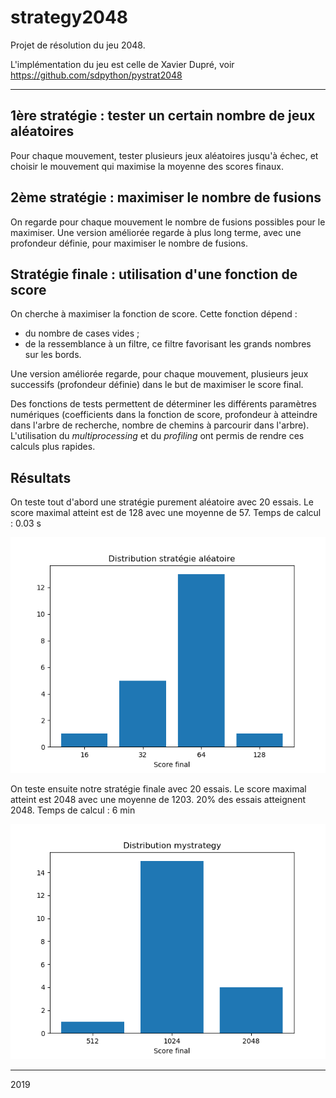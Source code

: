 # strategy2048

Projet de résolution du jeu 2048.

L'implémentation du jeu est celle de Xavier Dupré, voir https://github.com/sdpython/pystrat2048

-----------------

## 1ère stratégie : tester un certain nombre de jeux aléatoires

Pour chaque mouvement, tester plusieurs jeux aléatoires jusqu'à échec, et choisir le mouvement qui maximise la moyenne des scores finaux.

## 2ème stratégie : maximiser le nombre de fusions

On regarde pour chaque mouvement le nombre de fusions possibles pour le maximiser. 
Une version améliorée regarde à plus long terme, avec une profondeur définie, pour maximiser le nombre de fusions.

## Stratégie finale : utilisation d'une fonction de score

On cherche à maximiser la fonction de score. Cette fonction dépend :

* du nombre de cases vides ;
* de la ressemblance à un filtre, ce filtre favorisant les grands nombres sur les bords. 

Une version améliorée regarde, pour chaque mouvement, plusieurs jeux successifs (profondeur définie) dans le but de maximiser le score final. 

Des fonctions de tests permettent de déterminer les différents paramètres numériques (coefficients dans la fonction de score, profondeur à atteindre dans l'arbre de recherche, nombre de chemins à parcourir dans l'arbre). L'utilisation du *multiprocessing* et du *profiling* ont permis de rendre ces calculs plus rapides. 

## Résultats 

On teste tout d'abord une stratégie purement aléatoire avec 20 essais. Le score maximal atteint est de 128 avec une moyenne de 57. 
Temps de calcul : 0.03 s

<img src="resul_randomstrategy.png" width = 600/>


On teste ensuite notre stratégie finale avec 20 essais. Le score maximal atteint est 2048 avec une moyenne de 1203. 20% des essais atteignent 2048. 
Temps de calcul : 6 min

<img src="resul_mystrategy.png" width = 600/>

-----------------

2019
